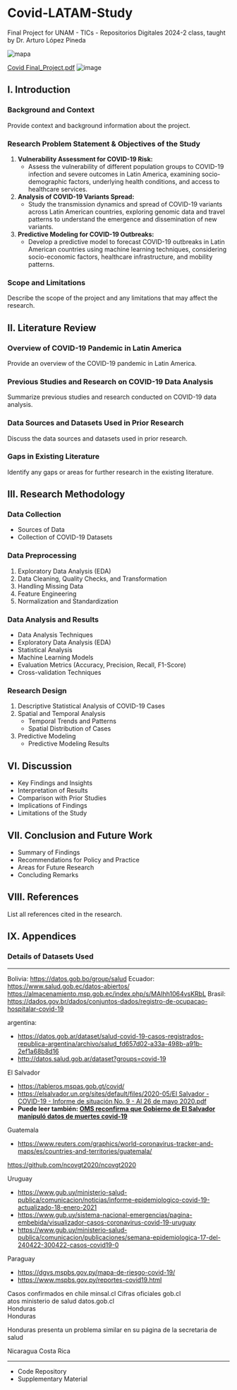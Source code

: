 # Covid-LATAM-Study

Final Project for UNAM - TICs - Repositorios Digitales 2024-2 class, taught by Dr. Arturo López Pineda

![mapa](https://github.com/miguelzpresa/Covid-LATAM-Study/assets/49998408/33232a0e-c79c-488c-9e43-18d3782a4c82)

[Covid Final_Project.pdf](https://github.com/miguelzpresa/Covid-LATAM-Study/blob/d94ce713be7a00309a500d2914766758c06c5e3c/Covid.pdf)
![image](https://github.com/user-attachments/assets/6b1d9fe2-cfee-4c1e-abdd-697a475ef164)

## I. Introduction

### Background and Context
Provide context and background information about the project.

### Research Problem Statement & Objectives of the Study
1. **Vulnerability Assessment for COVID-19 Risk:**
   - Assess the vulnerability of different population groups to COVID-19 infection and severe outcomes in Latin America, examining socio-demographic factors, underlying health conditions, and access to healthcare services.
2. **Analysis of COVID-19 Variants Spread:**
   - Study the transmission dynamics and spread of COVID-19 variants across Latin American countries, exploring genomic data and travel patterns to understand the emergence and dissemination of new variants.
3. **Predictive Modeling for COVID-19 Outbreaks:**
   - Develop a predictive model to forecast COVID-19 outbreaks in Latin American countries using machine learning techniques, considering socio-economic factors, healthcare infrastructure, and mobility patterns.

### Scope and Limitations
Describe the scope of the project and any limitations that may affect the research.

## II. Literature Review

### Overview of COVID-19 Pandemic in Latin America
Provide an overview of the COVID-19 pandemic in Latin America.

### Previous Studies and Research on COVID-19 Data Analysis
Summarize previous studies and research conducted on COVID-19 data analysis.

### Data Sources and Datasets Used in Prior Research
Discuss the data sources and datasets used in prior research.

### Gaps in Existing Literature
Identify any gaps or areas for further research in the existing literature.

## III. Research Methodology

### Data Collection
- Sources of Data
- Collection of COVID-19 Datasets

### Data Preprocessing
1. Exploratory Data Analysis (EDA)
2. Data Cleaning, Quality Checks, and Transformation
3. Handling Missing Data
4. Feature Engineering
5. Normalization and Standardization

### Data Analysis and Results
- Data Analysis Techniques
- Exploratory Data Analysis (EDA)
- Statistical Analysis
- Machine Learning Models
- Evaluation Metrics (Accuracy, Precision, Recall, F1-Score)
- Cross-validation Techniques

### Research Design
1. Descriptive Statistical Analysis of COVID-19 Cases
2. Spatial and Temporal Analysis
   - Temporal Trends and Patterns
   - Spatial Distribution of Cases
3. Predictive Modeling
   - Predictive Modeling Results

## VI. Discussion

- Key Findings and Insights
- Interpretation of Results
- Comparison with Prior Studies
- Implications of Findings
- Limitations of the Study

## VII. Conclusion and Future Work

- Summary of Findings
- Recommendations for Policy and Practice
- Areas for Future Research
- Concluding Remarks

## VIII. References

List all references cited in the research.

## IX. Appendices

### Details of Datasets Used  
----
Bolivia: https://datos.gob.bo/group/salud                                                                                                                           Ecuador: https://www.salud.gob.ec/datos-abiertos/
https://almacenamiento.msp.gob.ec/index.php/s/MAIhh1064vsKRbL
Brasil: https://dados.gov.br/dados/conjuntos-dados/registro-de-ocupacao-hospitalar-covid-19

argentina:

- https://datos.gob.ar/dataset/salud-covid-19-casos-registrados-republica-argentina/archivo/salud_fd657d02-a33a-498b-a91b-2ef1a68b8d16
- http://datos.salud.gob.ar/dataset?groups=covid-19

El Salvador

- https://tableros.mspas.gob.gt/covid/
- [https://elsalvador.un.org/sites/default/files/2020-05/El Salvador - COVID-19 - Informe de situación No. 9 - Al 26 de mayo 2020.pdf](https://elsalvador.un.org/sites/default/files/2020-05/El%20Salvador%20-%20COVID-19%20-%20Informe%20de%20situaci%C3%B3n%20No.%209%20-%20Al%2026%20de%20mayo%202020.pdf)
- **Puede leer también: [OMS reconfirma que Gobierno de El Salvador manipuló datos de muertes covid-19](https://www.elsalvador.com/noticias/nacional/oms-coronavirus-fallecidos-por-covid-19/953482/2022/)**

Guatemala

- https://www.reuters.com/graphics/world-coronavirus-tracker-and-maps/es/countries-and-territories/guatemala/

https://github.com/ncovgt2020/ncovgt2020

Uruguay

- https://www.gub.uy/ministerio-salud-publica/comunicacion/noticias/informe-epidemiologico-covid-19-actualizado-18-enero-2021
- https://www.gub.uy/sistema-nacional-emergencias/pagina-embebida/visualizador-casos-coronavirus-covid-19-uruguay
- https://www.gub.uy/ministerio-salud-publica/comunicacion/publicaciones/semana-epidemiologica-17-del-240422-300422-casos-covid19-0

Paraguay 

- https://dgvs.mspbs.gov.py/mapa-de-riesgo-covid-19/
- https://www.mspbs.gov.py/reportes-covid19.html

Casos confirmados en chile minsal.cl 
Cifras oficiales gob.cl  
atos ministerio de salud datos.gob.cl  
Honduras  
Honduras

Honduras presenta un problema similar en su página de la secretaria de salud  

Nicaragua
Costa Rica




----

- Code Repository
- Supplementary Material
